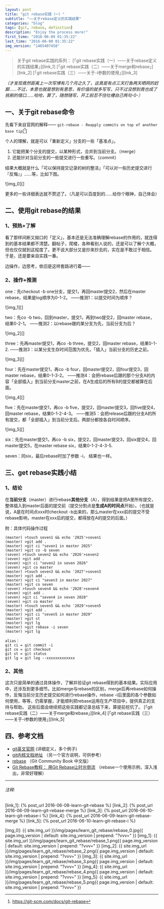 ```yaml
---
layout: post
title: "git rebase实践（一）"
subtitle: "——关于rebase定义的实践结果"
categories: "blog"
tags: [git, rebase, definition]
description: "Enjoy the process more!"
first_time: "2016-06-09 01:35:22"
last_time: "2016-06-09 01:35:22"
img_version: "1465407458"
---
```


>关于git rebase实践的系列： 
[「git rebase实践（一）——关于rebase定义的实践结果」][link_1] 
[「git rebase实践（二）——关于merge和rebase」][link_2] 
[「git rebase实践（三）——关于-i参数的使用」][link_3] 

*（才发现竟然距离上一次写博有几个月之久了，这真是有点三天打鱼两天晒网的赶脚……不过，本意也就是想到有意思，有价值的就多写写，只不过没想到竟也成了挑剔的借口……哈哈，算了，随想随写，开工前忍不住吐槽自己两句-0-）*

## 一、关于git rebase命令

先看下来自官网的解释——
`git-rebase - Reapply commits on top of another base tip`[[^note_1]]

个人的理解，就是可以「重新定义」分支的一些「基准点」。

1. 它能把某个分支的提交，以某种形式，合并到当前分支。（merge）
2. 还能针对当前分支的一些提交进行一些重写。（commit）

结果大概就是什么「可以保持提交记录的树的整洁」「可以对一些历史提交进行『反悔』」……等，比如下图。

![img_0][]

更多的一些详细表达就不赘述了。（凡是可以百度到的……给你个眼神，自己体会）

## 二、使用git rebase的结果

### 1、预热+了解

看了那样间断又拗口的「定义」，基本还是无法准确理解rebase的作用的，就连得到的基本结果都不清楚。翻帖子，爬楼，各种看别人说的，还是可以了解个大概，但也仅仅就到这程度了。更不说大部分又是抄来抄去的，实在是不敢过于相信。
于是，还是要亲自实践一番。

边操作，边思考，依旧是这样套路进行着——

### 2、操作+推测

one：先checkout -b one分支，提交1，再回master提交2，然后在master rebase，结果是log顺序为0-1-2。
——推测1：以提交时间为顺序？

![img_1][]

two：先co -b two，回到master，提交1，再到two提交2，回master rebase，结果0-2-1。
——推测2：以rebase跟的某分支为先，当前分支为后？

![img_2][]

three：先再master提交1，再co -b three，提交2，回master rebase，结果0-1-2.
——推测3：以某分支生存时间范围为优先，「插入」当前分支的历史之前。

![img_3][]

four：先在master提交1，再co -b four，回master提交2，回four提交3，回master rebase，结果0-1-3-2。
——推测4：会把rebase后跟的那个分支A的内容「全部插入」到当前分支master之前，在A生成后的所有B的提交都被算在后面。

![img_4][]

five：先在master提交1，再co -b five，提交2，回master提交3，回five提交4，回master rebase，结果0-1-2-4-3。
——推测5：会把release后跟的分支A的所有提交，都「全部插入」到当前分支后。两部分都按各自时间顺序。

![img_5][]

six：先在master提交1，再co -b six，提交2，回master提交3，回six提交4，回master提交5，在master rebase six，结果0-1-2-4-3-5.

seven：同six，最后rebase时加了参数 -i， 结果也一样。

## 三、get rebase实践小结

### 1、结论

在**当前分支**（master）进行rebase**其他分支**（A），得到结果是把A里所有提交，整体插入到master后面的提交前（提交分割点是**生成A的时间点**开始）。（也就是说，A是在时间点xxx时checkout -b出来的，那么master在xxx前的提交不受rebase影响，master在xxx后的提交，都得放在A的提交的后面。）

附：具体代码操作过程

```shell
(master) >touch seven1 && echo '2025'>seven1
(master) >git add .
(master) >git ci "seven1 in master 2025"
(master) >git co -b seven
(seven) >touch seven2 && echo '2026'>seven2
(seven) >git add .
(seven) >git ci "seven2 in seven 2026"
(seven) >git co master
(master) >touch seven3 && echo '2027'>seven3
(master) >git add .
(master) >git ci "seven3 in master 2027"
(master) >git co seven
(seven) >touch seven4 && echo '2028'>seven4
(seven) >git add .
(seven) >git ci "seven4 in seven 2028"
(seven) >git co master
(master) >touch seven5 && echo '2029'>seven5
(master) >git add .
(master) >git ci "seven5 in master 2029"
(master) >git st
(master) >git lg
(master) >git rebase -i seven
(master) >git lg

alias：
git ci = git commit -i
git co = git checkout
git st = git status
git lg = git log --xxxxxxxxxxxxx
```

### 2、其他

这次只是简单的通过具体操作，了解并验证git rebase得到的基本结果。实际应用中，还涉及到更多细节。比如merge与rebase的区别，merge后再rebase如何操作，反悔当前分支历史提交如何进行rebase操作，rebase -i后里面的各个参数如何使用，等等，仍需掌握，才能顺利把rebase运用在生产项目中，提供真正的支持与帮助。
这些后面会继续把这些实践都记录总结下来，算提前挖坑了。
[「git rebase实践（二）——关于merge和rebase」][link_4]
[「git rebase实践（三）——关于-i参数的使用」][link_5]

## 四、参考文档

* [git英文官网](https://git-scm.com/docs/git-rebase) (详细定义，多个例子)
* [git内核文档地址](https://www.kernel.org/pub/software/scm/git/docs/git-rebase.html) （另一个官方说明，可供参考）
* [rebase](http://gitbook.liuhui998.com/4_2.html) （Git Community Book 中文版）
* [Git Rebase教程： 用Git Rebase让时光倒流](https://linux.cn/article-4046-1.html) （rebase一个使用示例，深入浅出，非常好理解）

---

###### 注释:
[^note_1]: <https://git-scm.com/docs/git-rebase>


[link_1]: {% post_url 2016-06-08-learn-git-rebase %}
[link_2]: {% post_url 2016-06-09-learn-git-rebase-merge %}
[link_3]: {% post_url 2016-06-10-learn-git-rebase-i %}
[link_4]: {% post_url 2016-06-09-learn-git-rebase-merge %}
[link_5]: {% post_url 2016-06-10-learn-git-rebase-i %}

[img_0]: {{ site.img_url }}/img/pages/learn_git_rebase/rebase_0.jpg{{ page.img_version | default: site.img_version | prepend: "?vvv=" }}
[img_1]: {{ site.img_url }}/img/pages/learn_git_rebase/rebase_1.png{{ page.img_version | default: site.img_version | prepend: "?vvv=" }}
[img_2]: {{ site.img_url }}/img/pages/learn_git_rebase/rebase_2.png{{ page.img_version | default: site.img_version | prepend: "?vvv=" }}
[img_3]: {{ site.img_url }}/img/pages/learn_git_rebase/rebase_3.png{{ page.img_version | default: site.img_version | prepend: "?vvv=" }}
[img_4]: {{ site.img_url }}/img/pages/learn_git_rebase/rebase_4.png{{ page.img_version | default: site.img_version | prepend: "?vvv=" }}
[img_5]: {{ site.img_url }}/img/pages/learn_git_rebase/rebase_5.png{{ page.img_version | default: site.img_version | prepend: "?vvv=" }}
